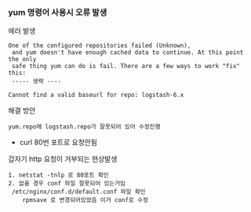 ### yum 명령어 사용시 오류 발생

에러 발생

```
One of the configured repositories failed (Unknown),
 and yum doesn't have enough cached data to continue. At this point the only
 safe thing yum can do is fail. There are a few ways to work "fix" this:
 ----- 생략 ----

Cannot find a valid baseurl for repo: logstash-6.x
```



해결 방안

```
yum.repo에 logstash.repo가 잘못되어 있어 수정진행
```



* curl 80번 포트로 요청안됨

갑자기 http 요청이 거부되는 현상발생

```
1. netstat -tnlp 로 80포트 확인
2. 없을 경우 conf 파일 잘못되어 있는거임 
 /etc/nginx/conf.d/default.conf 파일 확인 
	rpmsave 로 변경되어있었음 이거 conf로 수정

```

